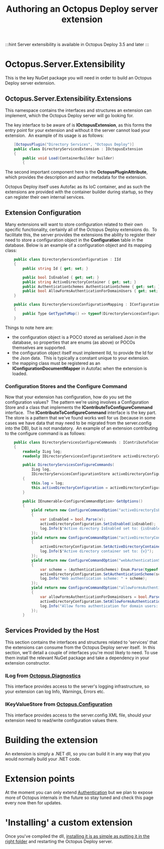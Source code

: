 ﻿---
title: Authoring an Octopus Deploy server extension

---


:::hint
Server extensibility is available in Octopus Deploy 3.5 and later
:::

# Octopus.Server.Extensibility


This is the key NuGet package you will need in order to build an Octopus Deploy server extension.

## Octopus.Server.Extensibility.Extensions


This namespace contains the interfaces and structures an extension can implement, which the Octopus Deploy server will go looking for.


The key interface to be aware of is **IOctopusExtension**, as this forms the entry point for your extension and without it the server cannot load your extension.  An example of its usage is as follows:

```csharp
    [OctopusPlugin("Directory Services", "Octopus Deploy")]
    public class DirectoryServicesExtension : IOctopusExtension
    {
        public void Load(ContainerBuilder builder)
        {

```


The second important component here is the **OctopusPluginAttribute**, which provides the description and author metadata for the extension.


Octopus Deploy itself uses Autofac as its IoC container, and as such the extensions are provided with the container builder during startup, so they can register their own internal services.

## Extension Configuration


Many extensions will want to store configuration related to their own specific functionality, certainly all of the Octopus Deploy extensions do.  To facilitate this, the server provides the extensions the ability to register their need to store a configuration object in the **Configuration** table in the database. Below is an example of a configuration object and its mapping class:

```csharp
    public class DirectoryServicesConfiguration : IId
    {
        public string Id { get; set; }

        public bool IsEnabled { get; set; }
        public string ActiveDirectoryContainer { get; set; }
        public AuthenticationSchemes AuthenticationScheme { get; set; }
        public bool AllowFormsAuthenticationForDomainUsers { get; set; }
    }

    public class DirectoryServicesConfigurationMapping : IConfigurationDocumentMapper
    {
        public Type GetTypeToMap() => typeof(DirectoryServicesConfiguration);
    }


```


Things to note here are:

- the configuration object is a POCO stored as serialised Json in the database, so properties that are enums (as above) or POCOs themselves are supported.
- the configuration object itself must implement IId, to provide the Id for the Json data.  This is typically a constant unique to your extension.
- the mapping class must be registered as an **IConfigurationDocumentMapper** in Autofac when the extension is loaded.


### Configuration Stores and the Configure Command


Now that your extension has configuration, how do you set the configuration values?  The pattern we're using involves a Configuration Store and a class that implements the **IContributeToConfigureCommand** interface.  The **IContributeToConfigureCommand** interface is the key part. The store is a pattern that we've found works well for us (because in some cases we have data that may need to be migrated from the server.config into the DB), but is not mandatory.  An example of an extension contributing to the configure command is as follows:

```csharp
    public class DirectoryServicesConfigureCommands : IContributeToConfigureCommand, IHandleLegacyWebAuthenticationModeConfigurationCommand
    {
        readonly ILog log;
        readonly IDirectoryServicesConfigurationStore activeDirectoryConfiguration;

        public DirectoryServicesConfigureCommands(
            ILog log,
            IDirectoryServicesConfigurationStore activeDirectoryConfiguration)
        {
            this.log = log;
            this.activeDirectoryConfiguration = activeDirectoryConfiguration;
        }

        public IEnumerable<ConfigureCommandOption> GetOptions()
        {
            yield return new ConfigureCommandOption("activeDirectoryIsEnabled=", "Set whether active directory is enabled.", v =>
            {
                var isEnabled = bool.Parse(v);
                activeDirectoryConfiguration.SetIsEnabled(isEnabled);
                log.Info($"Active directory IsEnabled set to: {isEnabled}");
            });
            yield return new ConfigureCommandOption("activeDirectoryContainer=", "Set the active directory container used for authentication.", v =>
            {
                activeDirectoryConfiguration.SetActiveDirectoryContainer(v);
                log.Info($"Active directory container set to: {v}");
            });
            yield return new ConfigureCommandOption("webAuthenticationScheme=", "When Domain authentication is used, specifies the scheme (Basic, Digest, IntegratedWindowsAuthentication, Negotiate, Ntlm)", v =>
            {
                var scheme = (AuthenticationSchemes) Enum.Parse(typeof(AuthenticationSchemes), v);
                activeDirectoryConfiguration.SetAuthenticationScheme(scheme);
                log.Info("Web authentication scheme: " + scheme);
            });
            yield return new ConfigureCommandOption("allowFormsAuthenticationForDomainUsers=", "When Domain authentication is used, specifies whether the HTML-based username/password form can be used to sign in.", v =>
            {
                var allowFormsAuthenticationForDomainUsers = bool.Parse(v);
                activeDirectoryConfiguration.SetAllowFormsAuthenticationForDomainUsers(allowFormsAuthenticationForDomainUsers);
                log.Info("Allow forms authentication for domain users: " + allowFormsAuthenticationForDomainUsers);
            });
        }


```

## Services Provided by the Host


This section contains the interfaces and structures related to 'services' that the extensions can consume from the Octopus Deploy server itself.  In this section, we'll detail a couple of interfaces you're most likely to need. To use them install the relevant NuGet package and take a dependency in your extension constructor.

### ILog from [Octopus.Diagnostics](https://www.nuget.org/packages/Octopus.Diagnostics/)


This interface provides access to the server's logging infrastructure, so your extension can log Info, Warnings, Errors etc.

### IKeyValueStore from [Octopus.Configuration](https://www.nuget.org/packages/Octopus.Configuration/)


This interface provides access to the server.config XML file, should your extension need to read/write configuration values there.

# Building the extension

An extension is simply a .NET dll, so you can build it in any way that you would normally build your .NET code.

# Extension points


At the moment you can only extend [Authentication](https://github.com/OctopusDeploy/AuthenticationExtensibility) but we plan to expose more of Octopus internals in the future so stay tuned and check this page every now then for updates.

# 'Installing' a custom extension


Once you've compiled the dll, [installing it is as simple as putting it in the right folder](/docs/home/guides/server-extensibility/installing-a-custom-server-extension.md) and restarting the Octopus Deploy server.
